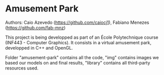 # Amusement Park

Authors: Caio Azevedo (https://github.com/caiocj1), Fabiano Menezes (https://github.com/fab-mnz)

This project is being developped as part of an École Polytechnique course (INF443 - Computer Graphics). It consists in a virtual amusement park, developped in C++ and OpenGL.

Folder "amusement-park" contains all the code, "img" contains images we based our models on and final results, "library" contains all third-party resources used.
